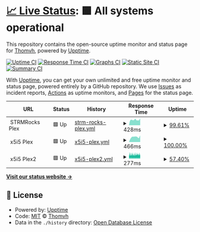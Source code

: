 # [📈 Live Status](https://thomvh.github.io/thvmh-uptime): <!--live status--> **🟩 All systems operational**

This repository contains the open-source uptime monitor and status page for [Thomvh](https://thomvh.github.io/thvmh-uptime), powered by [Upptime](https://github.com/upptime/upptime).

[![Uptime CI](https://github.com/koj-co/upptime/workflows/Uptime%20CI/badge.svg)](https://github.com/koj-co/upptime/actions?query=workflow%3A%22Uptime+CI%22)
[![Response Time CI](https://github.com/koj-co/upptime/workflows/Response%20Time%20CI/badge.svg)](https://github.com/koj-co/upptime/actions?query=workflow%3A%22Response+Time+CI%22)
[![Graphs CI](https://github.com/koj-co/upptime/workflows/Graphs%20CI/badge.svg)](https://github.com/koj-co/upptime/actions?query=workflow%3A%22Graphs+CI%22)
[![Static Site CI](https://github.com/koj-co/upptime/workflows/Static%20Site%20CI/badge.svg)](https://github.com/koj-co/upptime/actions?query=workflow%3A%22Static+Site+CI%22)
[![Summary CI](https://github.com/koj-co/upptime/workflows/Summary%20CI/badge.svg)](https://github.com/koj-co/upptime/actions?query=workflow%3A%22Summary+CI%22)

With [Upptime](https://upptime.js.org), you can get your own unlimited and free uptime monitor and status page, powered entirely by a GitHub repository. We use [Issues](https://github.com/thomvh/thvmh-uptime/issues) as incident reports, [Actions](https://github.com/thomvh/thvmh-uptime/actions) as uptime monitors, and [Pages](https://thomvh.github.io/thvmh-uptime) for the status page.

<!--start: status pages-->
<!-- This summary is generated by Upptime (https://github.com/upptime/upptime) -->
<!-- Do not edit this manually, your changes will be overwritten -->
<!-- prettier-ignore -->
| URL | Status | History | Response Time | Uptime |
| --- | ------ | ------- | ------------- | ------ |
| <img alt="" src="https://favicons.githubusercontent.com/null" height="13"> STRMRocks Plex | 🟩 Up | [strm-rocks-plex.yml](https://github.com/Thomvh/thvmh-uptime/commits/master/history/strm-rocks-plex.yml) | <details><summary><img alt="Response time graph" src="./graphs/strm-rocks-plex/response-time-week.png" height="20"> 428ms</summary><br><a href="https://status.thvmh.nl/history/strm-rocks-plex"><img alt="Response time 440" src="https://img.shields.io/endpoint?url=https%3A%2F%2Fraw.githubusercontent.com%2FThomvh%2Fthvmh-uptime%2Fmaster%2Fapi%2Fstrm-rocks-plex%2Fresponse-time.json"></a><br><a href="https://status.thvmh.nl/history/strm-rocks-plex"><img alt="24-hour response time 546" src="https://img.shields.io/endpoint?url=https%3A%2F%2Fraw.githubusercontent.com%2FThomvh%2Fthvmh-uptime%2Fmaster%2Fapi%2Fstrm-rocks-plex%2Fresponse-time-day.json"></a><br><a href="https://status.thvmh.nl/history/strm-rocks-plex"><img alt="7-day response time 428" src="https://img.shields.io/endpoint?url=https%3A%2F%2Fraw.githubusercontent.com%2FThomvh%2Fthvmh-uptime%2Fmaster%2Fapi%2Fstrm-rocks-plex%2Fresponse-time-week.json"></a><br><a href="https://status.thvmh.nl/history/strm-rocks-plex"><img alt="30-day response time 440" src="https://img.shields.io/endpoint?url=https%3A%2F%2Fraw.githubusercontent.com%2FThomvh%2Fthvmh-uptime%2Fmaster%2Fapi%2Fstrm-rocks-plex%2Fresponse-time-month.json"></a><br><a href="https://status.thvmh.nl/history/strm-rocks-plex"><img alt="1-year response time 440" src="https://img.shields.io/endpoint?url=https%3A%2F%2Fraw.githubusercontent.com%2FThomvh%2Fthvmh-uptime%2Fmaster%2Fapi%2Fstrm-rocks-plex%2Fresponse-time-year.json"></a></details> | <details><summary><a href="https://status.thvmh.nl/history/strm-rocks-plex">99.61%</a></summary><a href="https://status.thvmh.nl/history/strm-rocks-plex"><img alt="All-time uptime 99.74%" src="https://img.shields.io/endpoint?url=https%3A%2F%2Fraw.githubusercontent.com%2FThomvh%2Fthvmh-uptime%2Fmaster%2Fapi%2Fstrm-rocks-plex%2Fuptime.json"></a><br><a href="https://status.thvmh.nl/history/strm-rocks-plex"><img alt="24-hour uptime 100.00%" src="https://img.shields.io/endpoint?url=https%3A%2F%2Fraw.githubusercontent.com%2FThomvh%2Fthvmh-uptime%2Fmaster%2Fapi%2Fstrm-rocks-plex%2Fuptime-day.json"></a><br><a href="https://status.thvmh.nl/history/strm-rocks-plex"><img alt="7-day uptime 99.61%" src="https://img.shields.io/endpoint?url=https%3A%2F%2Fraw.githubusercontent.com%2FThomvh%2Fthvmh-uptime%2Fmaster%2Fapi%2Fstrm-rocks-plex%2Fuptime-week.json"></a><br><a href="https://status.thvmh.nl/history/strm-rocks-plex"><img alt="30-day uptime 99.74%" src="https://img.shields.io/endpoint?url=https%3A%2F%2Fraw.githubusercontent.com%2FThomvh%2Fthvmh-uptime%2Fmaster%2Fapi%2Fstrm-rocks-plex%2Fuptime-month.json"></a><br><a href="https://status.thvmh.nl/history/strm-rocks-plex"><img alt="1-year uptime 99.74%" src="https://img.shields.io/endpoint?url=https%3A%2F%2Fraw.githubusercontent.com%2FThomvh%2Fthvmh-uptime%2Fmaster%2Fapi%2Fstrm-rocks-plex%2Fuptime-year.json"></a></details>
| <img alt="" src="https://favicons.githubusercontent.com/null" height="13"> x5i5 Plex | 🟩 Up | [x5i5-plex.yml](https://github.com/Thomvh/thvmh-uptime/commits/master/history/x5i5-plex.yml) | <details><summary><img alt="Response time graph" src="./graphs/x5i5-plex/response-time-week.png" height="20"> 466ms</summary><br><a href="https://status.thvmh.nl/history/x5i5-plex"><img alt="Response time 487" src="https://img.shields.io/endpoint?url=https%3A%2F%2Fraw.githubusercontent.com%2FThomvh%2Fthvmh-uptime%2Fmaster%2Fapi%2Fx5i5-plex%2Fresponse-time.json"></a><br><a href="https://status.thvmh.nl/history/x5i5-plex"><img alt="24-hour response time 608" src="https://img.shields.io/endpoint?url=https%3A%2F%2Fraw.githubusercontent.com%2FThomvh%2Fthvmh-uptime%2Fmaster%2Fapi%2Fx5i5-plex%2Fresponse-time-day.json"></a><br><a href="https://status.thvmh.nl/history/x5i5-plex"><img alt="7-day response time 466" src="https://img.shields.io/endpoint?url=https%3A%2F%2Fraw.githubusercontent.com%2FThomvh%2Fthvmh-uptime%2Fmaster%2Fapi%2Fx5i5-plex%2Fresponse-time-week.json"></a><br><a href="https://status.thvmh.nl/history/x5i5-plex"><img alt="30-day response time 487" src="https://img.shields.io/endpoint?url=https%3A%2F%2Fraw.githubusercontent.com%2FThomvh%2Fthvmh-uptime%2Fmaster%2Fapi%2Fx5i5-plex%2Fresponse-time-month.json"></a><br><a href="https://status.thvmh.nl/history/x5i5-plex"><img alt="1-year response time 487" src="https://img.shields.io/endpoint?url=https%3A%2F%2Fraw.githubusercontent.com%2FThomvh%2Fthvmh-uptime%2Fmaster%2Fapi%2Fx5i5-plex%2Fresponse-time-year.json"></a></details> | <details><summary><a href="https://status.thvmh.nl/history/x5i5-plex">100.00%</a></summary><a href="https://status.thvmh.nl/history/x5i5-plex"><img alt="All-time uptime 100.00%" src="https://img.shields.io/endpoint?url=https%3A%2F%2Fraw.githubusercontent.com%2FThomvh%2Fthvmh-uptime%2Fmaster%2Fapi%2Fx5i5-plex%2Fuptime.json"></a><br><a href="https://status.thvmh.nl/history/x5i5-plex"><img alt="24-hour uptime 100.00%" src="https://img.shields.io/endpoint?url=https%3A%2F%2Fraw.githubusercontent.com%2FThomvh%2Fthvmh-uptime%2Fmaster%2Fapi%2Fx5i5-plex%2Fuptime-day.json"></a><br><a href="https://status.thvmh.nl/history/x5i5-plex"><img alt="7-day uptime 100.00%" src="https://img.shields.io/endpoint?url=https%3A%2F%2Fraw.githubusercontent.com%2FThomvh%2Fthvmh-uptime%2Fmaster%2Fapi%2Fx5i5-plex%2Fuptime-week.json"></a><br><a href="https://status.thvmh.nl/history/x5i5-plex"><img alt="30-day uptime 100.00%" src="https://img.shields.io/endpoint?url=https%3A%2F%2Fraw.githubusercontent.com%2FThomvh%2Fthvmh-uptime%2Fmaster%2Fapi%2Fx5i5-plex%2Fuptime-month.json"></a><br><a href="https://status.thvmh.nl/history/x5i5-plex"><img alt="1-year uptime 100.00%" src="https://img.shields.io/endpoint?url=https%3A%2F%2Fraw.githubusercontent.com%2FThomvh%2Fthvmh-uptime%2Fmaster%2Fapi%2Fx5i5-plex%2Fuptime-year.json"></a></details>
| <img alt="" src="https://favicons.githubusercontent.com/null" height="13"> x5i5 Plex2 | 🟩 Up | [x5i5-plex2.yml](https://github.com/Thomvh/thvmh-uptime/commits/master/history/x5i5-plex2.yml) | <details><summary><img alt="Response time graph" src="./graphs/x5i5-plex2/response-time-week.png" height="20"> 277ms</summary><br><a href="https://status.thvmh.nl/history/x5i5-plex2"><img alt="Response time 280" src="https://img.shields.io/endpoint?url=https%3A%2F%2Fraw.githubusercontent.com%2FThomvh%2Fthvmh-uptime%2Fmaster%2Fapi%2Fx5i5-plex2%2Fresponse-time.json"></a><br><a href="https://status.thvmh.nl/history/x5i5-plex2"><img alt="24-hour response time 288" src="https://img.shields.io/endpoint?url=https%3A%2F%2Fraw.githubusercontent.com%2FThomvh%2Fthvmh-uptime%2Fmaster%2Fapi%2Fx5i5-plex2%2Fresponse-time-day.json"></a><br><a href="https://status.thvmh.nl/history/x5i5-plex2"><img alt="7-day response time 277" src="https://img.shields.io/endpoint?url=https%3A%2F%2Fraw.githubusercontent.com%2FThomvh%2Fthvmh-uptime%2Fmaster%2Fapi%2Fx5i5-plex2%2Fresponse-time-week.json"></a><br><a href="https://status.thvmh.nl/history/x5i5-plex2"><img alt="30-day response time 280" src="https://img.shields.io/endpoint?url=https%3A%2F%2Fraw.githubusercontent.com%2FThomvh%2Fthvmh-uptime%2Fmaster%2Fapi%2Fx5i5-plex2%2Fresponse-time-month.json"></a><br><a href="https://status.thvmh.nl/history/x5i5-plex2"><img alt="1-year response time 280" src="https://img.shields.io/endpoint?url=https%3A%2F%2Fraw.githubusercontent.com%2FThomvh%2Fthvmh-uptime%2Fmaster%2Fapi%2Fx5i5-plex2%2Fresponse-time-year.json"></a></details> | <details><summary><a href="https://status.thvmh.nl/history/x5i5-plex2">57.40%</a></summary><a href="https://status.thvmh.nl/history/x5i5-plex2"><img alt="All-time uptime 71.30%" src="https://img.shields.io/endpoint?url=https%3A%2F%2Fraw.githubusercontent.com%2FThomvh%2Fthvmh-uptime%2Fmaster%2Fapi%2Fx5i5-plex2%2Fuptime.json"></a><br><a href="https://status.thvmh.nl/history/x5i5-plex2"><img alt="24-hour uptime 43.69%" src="https://img.shields.io/endpoint?url=https%3A%2F%2Fraw.githubusercontent.com%2FThomvh%2Fthvmh-uptime%2Fmaster%2Fapi%2Fx5i5-plex2%2Fuptime-day.json"></a><br><a href="https://status.thvmh.nl/history/x5i5-plex2"><img alt="7-day uptime 57.40%" src="https://img.shields.io/endpoint?url=https%3A%2F%2Fraw.githubusercontent.com%2FThomvh%2Fthvmh-uptime%2Fmaster%2Fapi%2Fx5i5-plex2%2Fuptime-week.json"></a><br><a href="https://status.thvmh.nl/history/x5i5-plex2"><img alt="30-day uptime 71.30%" src="https://img.shields.io/endpoint?url=https%3A%2F%2Fraw.githubusercontent.com%2FThomvh%2Fthvmh-uptime%2Fmaster%2Fapi%2Fx5i5-plex2%2Fuptime-month.json"></a><br><a href="https://status.thvmh.nl/history/x5i5-plex2"><img alt="1-year uptime 71.30%" src="https://img.shields.io/endpoint?url=https%3A%2F%2Fraw.githubusercontent.com%2FThomvh%2Fthvmh-uptime%2Fmaster%2Fapi%2Fx5i5-plex2%2Fuptime-year.json"></a></details>

<!--end: status pages-->

[**Visit our status website →**](https://thomvh.github.io/thvmh-uptime)

## 📄 License

- Powered by: [Upptime](https://github.com/upptime/upptime)
- Code: [MIT](./LICENSE) © [Thomvh](https://thomvh.github.io/thvmh-uptime)
- Data in the `./history` directory: [Open Database License](https://opendatacommons.org/licenses/odbl/1-0/)
